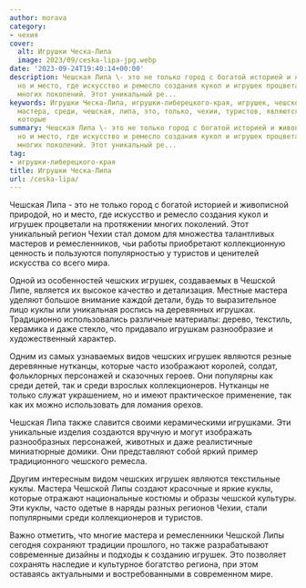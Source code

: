 ```yaml
---
author: morava
category:
- чехия
cover:
  alt: Игрушки Ческа-Липа
  image: 2023/09/ceska-lipa-jpg.webp
date: '2023-09-24T19:40:14+00:00'
description: Чешская Липа \- это не только город с богатой историей и живописной природой,
  но и место, где искусство и ремесло создания кукол и игрушек процветали на протяжении
  многих поколений. Этот уникальный ре...
keywords: Игрушки Ческа-Липа, игрушки-либерецкого-края, игрушек, чешской, куклы, чешских,
  мастера, среди, чешская, липа, это, только, чехии, туристов, являются, нутканцы,
  которые
summary: Чешская Липа \- это не только город с богатой историей и живописной природой,
  но и место, где искусство и ремесло создания кукол и игрушек процветали на протяжении
  многих поколений. Этот уникальный ре...
tag:
- игрушки-либерецкого-края
title: Игрушки Ческа-Липа
url: /ceska-lipa/
---
```


Чешская Липа \- это не только город с богатой историей и живописной природой, но и место, где искусство и ремесло создания кукол и игрушек процветали на протяжении многих поколений. Этот уникальный регион Чехии стал домом для множества талантливых мастеров и ремесленников, чьи работы приобретают коллекционную ценность и пользуются популярностью у туристов и ценителей искусства со всего мира.

Одной из особенностей чешских игрушек, создаваемых в Чешской Липе, является их высокое качество и детализация. Местные мастера уделяют большое внимание каждой детали, будь то выразительное лицо куклы или уникальная роспись на деревянных игрушках. Традиционно использовались различные материалы: дерево, текстиль, керамика и даже стекло, что придавало игрушкам разнообразие и художественный характер.

Одним из самых узнаваемых видов чешских игрушек являются резные деревянные нутканцы, которые часто изображают королей, солдат, фольклорных персонажей и сказочных героев. Они популярны как среди детей, так и среди взрослых коллекционеров. Нутканцы не только служат украшением, но и имеют практическое применение, так как их можно использовать для ломания орехов.

Чешская Липа также славится своими керамическими игрушками. Эти уникальные изделия создаются вручную и могут изображать разнообразных персонажей, животных и даже реалистичные миниатюрные домики. Они представляют собой яркий пример традиционного чешского ремесла.

Другим интересным видом чешских игрушек являются текстильные куклы. Мастера Чешской Липы создают красочные и яркие куклы, которые отражают национальные костюмы и образы чешской культуры. Эти куклы, часто одетые в наряды разных регионов Чехии, стали популярными среди коллекционеров и туристов.

Важно отметить, что многие мастера и ремесленники Чешской Липы сегодня сохраняют традиции прошлого, но также разрабатывают современные дизайны и подходы к созданию игрушек. Это позволяет сохранять наследие и культурное богатство региона, при этом оставаясь актуальными и востребованными в современном мире.